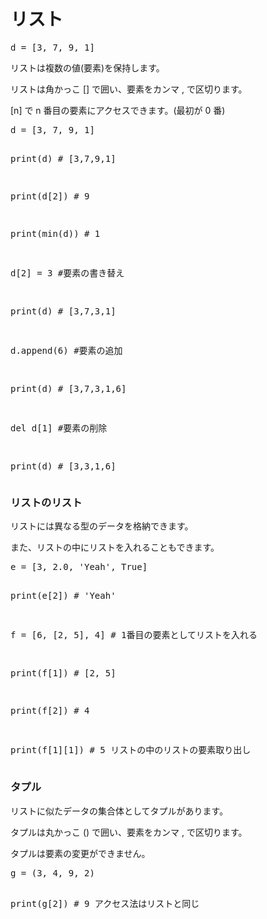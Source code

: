# リスト

<pre class="brush: python; gutter: false">d = [3, 7, 9, 1]</pre>
<p>リストは複数の値(要素)を保持します。</p>
<p>リストは角かっこ [] で囲い、要素をカンマ , で区切ります。</p>
<p>[n] で n 番目の要素にアクセスできます。(最初が 0 番)</p>
<pre class="brush: python; gutter: false">d = [3, 7, 9, 1]

print(d)    # [3,7,9,1]

print(d[2])    # 9

print(min(d))    # 1

d[2] = 3    #要素の書き替え

print(d)    # [3,7,3,1]

d.append(6)    #要素の追加

print(d)    # [3,7,3,1,6]

del d[1]    #要素の削除

print(d)    # [3,3,1,6] 
</pre>
<h3>リストのリスト</h3>
<p>リストには異なる型のデータを格納できます。</p>
<p>また、リストの中にリストを入れることもできます。</p>
<pre class="brush: python; gutter: true">e = [3, 2.0, &#039;Yeah&#039;, True]

print(e[2])    # &#039;Yeah&#039;

f = [6, [2, 5], 4]    # 1番目の要素としてリストを入れる    

print(f[1])    # [2, 5]

print(f[2])    # 4

print(f[1][1])    # 5  リストの中のリストの要素取り出し</pre>
<h3>タプル</h3>
<p>リストに似たデータの集合体としてタプルがあります。</p>
<p>タプルは丸かっこ () で囲い、要素をカンマ , で区切ります。</p>
<p>タプルは要素の変更ができません。</p>
<pre class="brush: python; gutter: false">g = (3, 4, 9, 2)

print(g[2])    # 9 アクセス法はリストと同じ</pre>
